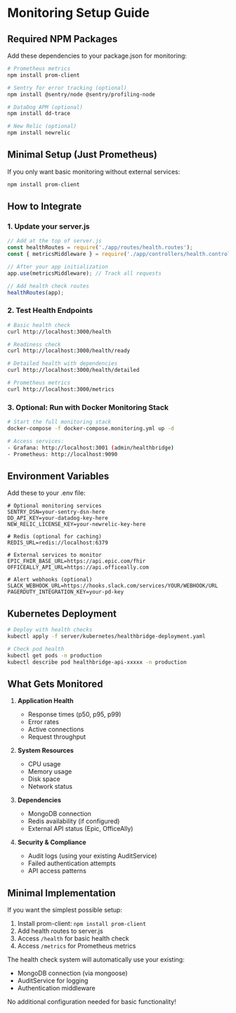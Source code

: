 # Monitoring Setup Guide

## Required NPM Packages

Add these dependencies to your package.json for monitoring:

```bash
# Prometheus metrics
npm install prom-client

# Sentry for error tracking (optional)
npm install @sentry/node @sentry/profiling-node

# DataDog APM (optional)
npm install dd-trace

# New Relic (optional)
npm install newrelic
```

## Minimal Setup (Just Prometheus)

If you only want basic monitoring without external services:

```bash
npm install prom-client
```

## How to Integrate

### 1. Update your server.js

```javascript
// Add at the top of server.js
const healthRoutes = require('./app/routes/health.routes');
const { metricsMiddleware } = require('./app/controllers/health.controller');

// After your app initialization
app.use(metricsMiddleware); // Track all requests

// Add health check routes
healthRoutes(app);
```

### 2. Test Health Endpoints

```bash
# Basic health check
curl http://localhost:3000/health

# Readiness check
curl http://localhost:3000/health/ready

# Detailed health with dependencies
curl http://localhost:3000/health/detailed

# Prometheus metrics
curl http://localhost:3000/metrics
```

### 3. Optional: Run with Docker Monitoring Stack

```bash
# Start the full monitoring stack
docker-compose -f docker-compose.monitoring.yml up -d

# Access services:
- Grafana: http://localhost:3001 (admin/healthbridge)
- Prometheus: http://localhost:9090
```

## Environment Variables

Add these to your .env file:

```env
# Optional monitoring services
SENTRY_DSN=your-sentry-dsn-here
DD_API_KEY=your-datadog-key-here
NEW_RELIC_LICENSE_KEY=your-newrelic-key-here

# Redis (optional for caching)
REDIS_URL=redis://localhost:6379

# External services to monitor
EPIC_FHIR_BASE_URL=https://api.epic.com/fhir
OFFICEALLY_API_URL=https://api.officeally.com

# Alert webhooks (optional)
SLACK_WEBHOOK_URL=https://hooks.slack.com/services/YOUR/WEBHOOK/URL
PAGERDUTY_INTEGRATION_KEY=your-pd-key
```

## Kubernetes Deployment

```bash
# Deploy with health checks
kubectl apply -f server/kubernetes/healthbridge-deployment.yaml

# Check pod health
kubectl get pods -n production
kubectl describe pod healthbridge-api-xxxxx -n production
```

## What Gets Monitored

1. **Application Health**
   - Response times (p50, p95, p99)
   - Error rates
   - Active connections
   - Request throughput

2. **System Resources**
   - CPU usage
   - Memory usage
   - Disk space
   - Network status

3. **Dependencies**
   - MongoDB connection
   - Redis availability (if configured)
   - External API status (Epic, OfficeAlly)

4. **Security & Compliance**
   - Audit logs (using your existing AuditService)
   - Failed authentication attempts
   - API access patterns

## Minimal Implementation

If you want the simplest possible setup:

1. Install prom-client: `npm install prom-client`
2. Add health routes to server.js
3. Access `/health` for basic health check
4. Access `/metrics` for Prometheus metrics

The health check system will automatically use your existing:
- MongoDB connection (via mongoose)
- AuditService for logging
- Authentication middleware

No additional configuration needed for basic functionality!